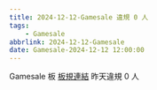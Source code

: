 ```yaml
---
title: 2024-12-12-Gamesale 違規 0 人
tags:
    - Gamesale
abbrlink: 2024-12-12-Gamesale
date: Gamesale-2024-12-12 12:00:00
---
```

Gamesale 板 [板規連結](https://www.ptt.cc/bbs/Gossiping/M.1637425085.A.07D.html)
昨天違規 0 人

